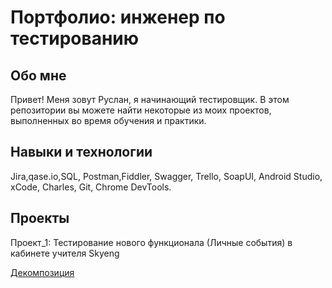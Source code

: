 # Портфолио: инженер по тестированию
## Обо мне
Привет! Меня зовут Руслан, я начинающий тестировщик.
В этом репозитории вы можете найти некоторые из моих проектов, выполненных во время обучения и практики.

## Навыки и технологии
Jira,qase.io,SQL, Postman,Fiddler, Swagger, Trello,
SoapUI, Android Studio, xCode, Charles, Git, Chrome DevTools.

## Проекты
Проект_1: Тестирование нового функционала (Личные события) в кабинете учителя Skyeng

[Декомпозиция](https://miro.com/app/board/uXjVPl3BZy8=/?share_link_id=382124920475)
